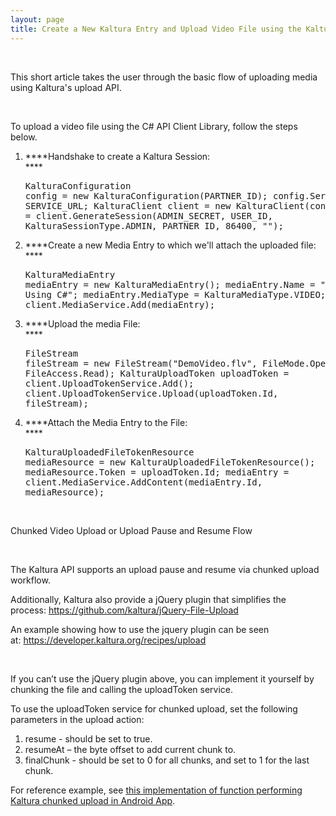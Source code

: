 ```yaml
---
layout: page
title: Create a New Kaltura Entry and Upload Video File using the Kaltura API
---
```

 

This short article takes the user through the basic flow of uploading media using Kaltura's upload API.

 

<span class="mce-procedure">To upload a video file using the C# API Client Library, follow the steps below.</span>

1.  ****Handshake to create a Kaltura Session:  
    ****<pre class="brush: csharp;fontsize: 100; first-line: 1; ">KalturaConfiguration config = new KalturaConfiguration(PARTNER_ID);
config.ServiceUrl = SERVICE_URL;
KalturaClient client = new KalturaClient(config);
client.KS = client.GenerateSession(ADMIN_SECRET, USER_ID, KalturaSessionType.ADMIN, PARTNER_ID, 86400, "");</pre>

2.  ****Create a new Media Entry to which we'll attach the uploaded file:  
    ****<pre class="brush: csharp;fontsize: 100; first-line: 1; ">KalturaMediaEntry mediaEntry = new KalturaMediaEntry();
mediaEntry.Name = "Media Entry Using C#";
mediaEntry.MediaType = KalturaMediaType.VIDEO;
mediaEntry = client.MediaService.Add(mediaEntry);</pre>

3.  ****Upload the media File:  
    ****<pre class="brush: csharp;fontsize: 100; first-line: 1; ">FileStream fileStream = new FileStream("DemoVideo.flv", FileMode.Open, FileAccess.Read);
KalturaUploadToken uploadToken = client.UploadTokenService.Add();
client.UploadTokenService.Upload(uploadToken.Id, fileStream);</pre>

4.  ****Attach the Media Entry to the File:  
    ****<pre class="brush: csharp;fontsize: 100; first-line: 1; ">KalturaUploadedFileTokenResource mediaResource = new KalturaUploadedFileTokenResource();
mediaResource.Token = uploadToken.Id;
mediaEntry = client.MediaService.AddContent(mediaEntry.Id, mediaResource);</pre> 

<p class="p1 mce-heading-2">
  <span class="s1"><a name="chunked-upload"></a></span>
</p>

<p class="p1 mce-heading-2">
  <span class="s1">Chunked Video Upload or Upload Pause and Resume Flow</span>
</p>

<p class="p1">
  <span class="s1"> </span>
</p>

<p class="p1">
  <span class="s1">The Kaltura API supports an upload pause and resume via chunked upload workflow.</span>
</p>

<p class="p1">
  <span class="s1">Additionally, Kaltura also provide a jQuery plugin that simplifies the process: <a href="https://github.com/kaltura/jQuery-File-Upload"><span class="s2">https://github.com/kaltura/jQuery-File-Upload</span></a></span>
</p>

<p class="p1">
  <span class="s1">An example showing how to use the jquery plugin can be seen at: <a href="https://developer.kaltura.org/recipes/upload"><span class="s2">https://developer.kaltura.org/recipes/upload</span></a></span>
</p>

<p class="p2">
   
</p>

<p class="p1">
  <span class="s1">If you can’t use the jQuery plugin above, you can implement it yourself by chunking the file and calling the uploadToken service. </span>
</p>

<p class="p1">
  <span class="s1">To use the uploadToken service for chunked upload, set the following parameters in the upload action:</span>
</p>

<ol class="ol1">
  <li class="li1">
    <span class="s1">resume - should be set to true.</span>
  </li>
  <li class="li1">
    <span class="s1">resumeAt – the byte offset to add current chunk to.</span>
  </li>
  <li class="li1">
    <span class="s1">finalChunk - should be set to 0 for all chunks, and set to 1 for the last chunk.</span>
  </li>
</ol>

<span class="s1">For reference example, see <a href="https://github.com/kaltura/AndroidReferenceApp/blob/master/DemoApplication/src/com/kaltura/services/UploadToken.java#L88" target="_blank">this implementation of function performing Kaltura chunked upload in Android App</a>.</span>
